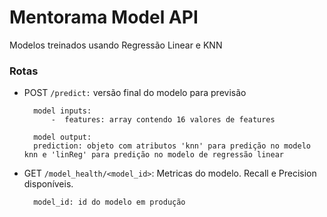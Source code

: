 # Mentorama Model API

Modelos treinados usando Regressão Linear e KNN

### Rotas
- POST
    ```/predict:``` versão final do modelo para previsão
        
        model inputs:
            -  features: array contendo 16 valores de features
        
        model output: 
        prediction: objeto com atributos 'knn' para predição no modelo knn e 'linReg' para predição no modelo de regressão linear

- GET
    ```/model_health/<model_id>```: Metricas do modelo. Recall e Precision disponíveis. 
        
        model_id: id do modelo em produção